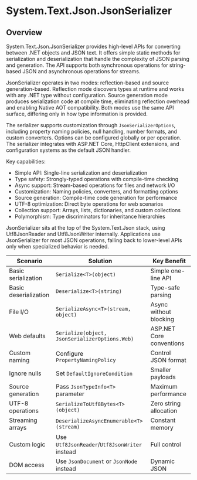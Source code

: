 # System.Text.Json.JsonSerializer

## Overview

System.Text.Json.JsonSerializer provides high-level APIs for converting between .NET objects and JSON text. It offers simple static methods for serialization and deserialization that handle the complexity of JSON parsing and generation. The API supports both synchronous operations for string-based JSON and asynchronous operations for streams.

JsonSerializer operates in two modes: reflection-based and source generation-based. Reflection mode discovers types at runtime and works with any .NET type without configuration. Source generation mode produces serialization code at compile time, eliminating reflection overhead and enabling Native AOT compatibility. Both modes use the same API surface, differing only in how type information is provided.

The serializer supports customization through `JsonSerializerOptions`, including property naming policies, null handling, number formats, and custom converters. Options can be configured globally or per operation. The serializer integrates with ASP.NET Core, HttpClient extensions, and configuration systems as the default JSON handler.

Key capabilities:

- Simple API: Single-line serialization and deserialization
- Type safety: Strongly-typed operations with compile-time checking
- Async support: Stream-based operations for files and network I/O
- Customization: Naming policies, converters, and formatting options
- Source generation: Compile-time code generation for performance
- UTF-8 optimization: Direct byte operations for web scenarios
- Collection support: Arrays, lists, dictionaries, and custom collections
- Polymorphism: Type discriminators for inheritance hierarchies

JsonSerializer sits at the top of the System.Text.Json stack, using Utf8JsonReader and Utf8JsonWriter internally. Applications use JsonSerializer for most JSON operations, falling back to lower-level APIs only when specialized behavior is needed.

| Scenario | Solution | Key Benefit |
|----------|----------|-------------|
| Basic serialization | `Serialize<T>(object)` | Simple one-line API |
| Basic deserialization | `Deserialize<T>(string)` | Type-safe parsing |
| File I/O | `SerializeAsync<T>(stream, object)` | Async without blocking |
| Web defaults | `Serialize(object, JsonSerializerOptions.Web)` | ASP.NET Core conventions |
| Custom naming | Configure `PropertyNamingPolicy` | Control JSON format |
| Ignore nulls | Set `DefaultIgnoreCondition` | Smaller payloads |
| Source generation | Pass `JsonTypeInfo<T>` parameter | Maximum performance |
| UTF-8 operations | `SerializeToUtf8Bytes<T>(object)` | Zero string allocation |
| Streaming arrays | `DeserializeAsyncEnumerable<T>(stream)` | Constant memory |
| Custom logic | Use `Utf8JsonReader`/`Utf8JsonWriter` instead | Full control |
| DOM access | Use `JsonDocument` or `JsonNode` instead | Dynamic JSON |
